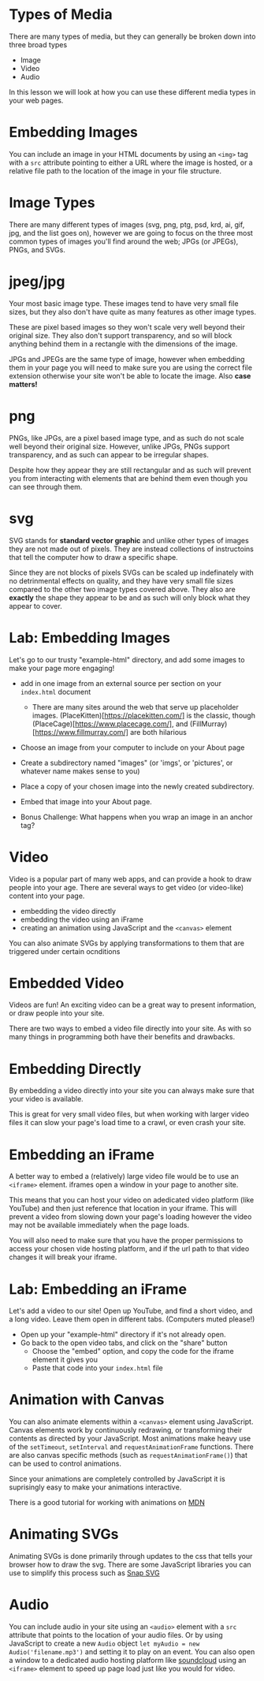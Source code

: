# Types of Media

There are many types of media, but they can generally be broken down into three broad types

* Image
* Video
* Audio

In this lesson we will look at how you can use these different media types in your web pages.

# Embedding Images

You can include an image in your HTML documents by using an `<img>` tag with a `src` attribute pointing to either a URL where the image is hosted, or a relative file path to the location of the image in your file structure.

# Image Types

There are many different types of images (svg, png, ptg, psd, krd, ai, gif, jpg, and the list goes on), however we are going to focus on the three most common types of images you'll find around the web; JPGs (or JPEGs), PNGs, and SVGs.

# jpeg/jpg

Your most basic image type. These images tend to have very small file sizes, but they also don't have quite as many features as other image types.

These are pixel based images so they won't scale very well beyond their original size. They also don't support transparency, and so will block anything behind them in a rectangle with the dimensions of the image.

JPGs and JPEGs are the same type of image, however when embedding them in your page you will need to make sure you are using the correct file extension otherwise your site won't be able to locate the image. Also **case matters!**

# png

PNGs, like JPGs, are a pixel based image type, and as such do not scale well beyond their original size. However, unlike JPGs, PNGs support transparency, and as such can appear to be irregular shapes.

Despite how they appear they are still rectangular and as such will prevent you from interacting with elements that are behind them even though you can see through them.

# svg

SVG stands for **standard vector graphic** and unlike other types of images they are not made out of pixels.  They are instead collections of instructoins that tell the computer how to draw a specific shape.

Since they are not blocks of pixels SVGs can be scaled up indefinately with no detrinmental effects on quality, and they have very small file sizes compared to the other two image types covered above. They also are **exactly** the shape they appear to be and as such will only block what they appear to cover.

# Lab: Embedding Images

Let's go to our trusty "example-html" directory, and add some images to make your page more engaging!

* add in one image from an external source per section on your `index.html` document
  * There are many sites around the web that serve up placeholder images. (PlaceKitten)[https://placekitten.com/] is the classic, though (PlaceCage)[https://www.placecage.com/], and (FillMurray)[https://www.fillmurray.com/] are both hilarious

* Choose an image from your computer to include on your About page
* Create a subdirectory named "images" (or 'imgs', or 'pictures', or whatever name makes sense to you)
* Place a copy of your chosen image into the newly created subdirectory.
* Embed that image into your About page.
* Bonus Challenge: What happens when you wrap an image in an anchor tag?


# Video

Video is a popular part of many web apps, and can provide a hook to draw people into your age. There are several ways to get video (or video-like) content into your page.

* embedding the video directly
* embedding the video using an iFrame
* creating an animation using JavaScript and the `<canvas>` element

You can also animate SVGs by applying transformations to them that are triggered under certain ocnditions

# Embedded Video

Videos are fun! An exciting video can be a great way to present information, or draw people into your site.

There are two ways to embed a video file directly into your site. As with so many things in programming both have their benefits and drawbacks.

# Embedding Directly

By embedding a video directly into your site you can always make sure that your video is available.

This is great for very small video files, but when working with larger video files it can slow your page's load time to a crawl, or even crash your site.

# Embedding an iFrame

A better way to embed a (relatively) large video file would be to use an `<iframe>` element.  iframes open a window in your page to another site.

This means that you can host your video on adedicated video platform (like YouTube) and then just reference that location in your iframe.  This will prevent a video from slowing down your page's loading however the video may not be available immediately when the page loads.

You will also need to make sure that you have the proper permissions to access your chosen vide hosting platform, and if the url path to that video changes it will break your iframe.

# Lab: Embedding an iFrame

Let's add a video to our site! Open up YouTube, and find a short video, and a long video. Leave them open in different tabs. (Computers muted please!)

* Open up your "example-html" directory if it's not already open.
* Go back to the open video tabs, and click on the "share" button
  * Choose the "embed" option, and copy the code for the iframe element it gives you
  * Paste that code into your `index.html` file

# Animation with Canvas

You can also animate elements within a `<canvas>` element using JavaScript.  Canvas elements work by continuously redrawing, or transforming their contents as directed by your JavaScript.  Most animations make heavy use of the `setTimeout`, `setInterval` and `requestAnimationFrame` functions. There are also canvas specific methods (such as `requestAnimationFrame()`) that can be used to control animations.

Since your animations are completely controlled by JavaScript it is suprisingly easy to make your animations interactive.

There is a good tutorial for working with animations on [MDN](https://developer.mozilla.org/en-US/docs/Web/API/Canvas_API/Tutorial/Basic_animations)

# Animating SVGs

Animating SVGs is done primarily through updates to the css that tells your browser how to draw the svg.  There are some JavaScript libraries you can use to simplify this process such as [Snap SVG](http://snapsvg.io/)

# Audio

You can include audio in your site using an `<audio>` element with a `src` attribute that points to the location of your audio files. Or by using JavaScript to create a new `Audio` object `let myAudio = new Audio('filename.mp3')` and setting it to play on an event. You can also open a window to a dedicated audio hosting platform like [soundcloud](https://soundcloud.com/) using an `<iframe>` element to speed up page load just like you would for video.
